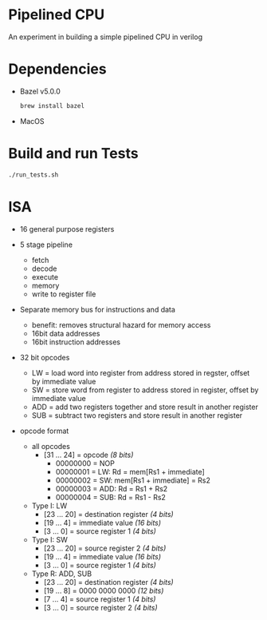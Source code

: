 # Pipelined CPU

An experiment in building a simple pipelined CPU in verilog

# Dependencies

- Bazel v5.0.0

   ```bash
   brew install bazel
   ```

- MacOS

# Build and run Tests

``` bash
./run_tests.sh
```

# ISA

- 16 general purpose registers

- 5 stage pipeline
  - fetch
  - decode
  - execute
  - memory
  - write to register file

- Separate memory bus for instructions and data
  - benefit: removes structural hazard for memory access
  - 16bit data addresses
  - 16bit instruction addresses

- 32 bit opcodes
  - LW = load word into register from address stored in regster, offset by immediate value
  - SW = store word from register to address stored in register, offset by immediate value
  - ADD = add two registers together and store result in another register
  - SUB = subtract two registers and store result in another register

- opcode format
  - all opcodes
    - [31 ... 24] = opcode *(8 bits)*
        - 00000000 = NOP
        - 00000001 = LW: Rd = mem[Rs1 + immediate]
        - 00000002 = SW: mem[Rs1 + immediate] = Rs2
        - 00000003 = ADD: Rd = Rs1 + Rs2
        - 00000004 = SUB: Rd = Rs1 - Rs2
  - Type I: LW
    - [23 ... 20] = destination register *(4 bits)*
    - [19 ... 4] = immediate value *(16 bits)*
    - [3 ... 0] = source register 1 *(4 bits)*
  - Type I: SW
    - [23 ... 20] = source register 2 *(4 bits)*
    - [19 ... 4] = immediate value *(16 bits)*
    - [3 ... 0] = source register 1 *(4 bits)*
  - Type R: ADD, SUB
    - [23 ... 20] = destination register *(4 bits)*
    - [19 ... 8] = 0000 0000 0000 *(12 bits)*
    - [7 ... 4] = source register 1 *(4 bits)*
    - [3 ... 0] = source register 2 *(4 bits)*
